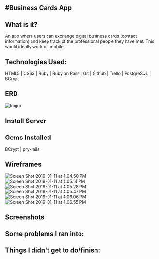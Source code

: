 #Business Cards App
-------
## What is it?
An app where users can exchange digital business cards (contact information) and keep track of the professional people they have met.  This would ideally work on mobile.

## Technologies Used:
HTML5 | CSS3 | Ruby | Ruby on Rails | Git | Github | Trello | PostgreSQL | BCrypt

## ERD
![Imgur](https://i.imgur.com/9sYxyl5.jpg)

## Install Server

## Gems Installed
BCrypt | pry-rails

## Wireframes
![Screen Shot 2019-01-11 at 4.04.50 PM](https://i.imgur.com/RBK9200.png)
![Screen Shot 2019-01-11 at 4.05.14 PM](https://i.imgur.com/AiCFkck.png)
![Screen Shot 2019-01-11 at 4.05.28 PM](https://i.imgur.com/Qf3QrGP.png)
![Screen Shot 2019-01-11 at 4.05.47 PM](https://i.imgur.com/4fKq3fV.png)
![Screen Shot 2019-01-11 at 4.06.06 PM](https://i.imgur.com/FWluL7J.png)
![Screen Shot 2019-01-11 at 4.06.55 PM](https://i.imgur.com/kydeHft.png)

## Screenshots

## Some problems I ran into:

## Things I didn't get to do/finish: